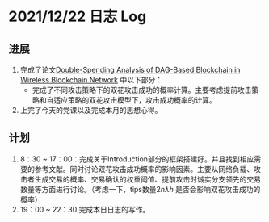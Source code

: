 # 2021/12/22 日志 Log

## 进展

1. 完成了论文[Double-Spending Analysis of DAG-Based Blockchain in Wireless Blockchain Network](./Blockchain/../../PHD%20Papers/Double_Spending%20Analysis%20of%20DAG_based%20Blockchain%20in%20Wireless%20Blockchain%20Network/Double_Spending%20Analysis%20of%20DAG_based%20Blockchain%20in%20Wireless%20Blockchain%20Network.md) 中以下部分：
   * 完成了不同攻击策略下的双花攻击成功的概率计算。主要考虑提前攻击策略和自适应策略的双花攻击模型下，攻击成功概率的计算。
2. 上完了今天的党课以及完成本月的思想心得。
## 计划

1. 8：30 ~ 17：00：完成关于Introduction部分的框架搭建好。并且找到相应需要的参考文献。同时讨论双花攻击成功概率的影响因素。主要从网络负载、攻击者生成交易的概率、交易确认的权重阈值、提前攻击时诚实分支领先的交易数量等方面进行讨论。（考虑一下，tips数量$2n\lambda h$ 是否会影响双花攻击成功的概率）
2. 19：00 ~ 22：30 完成本日日志的写作。